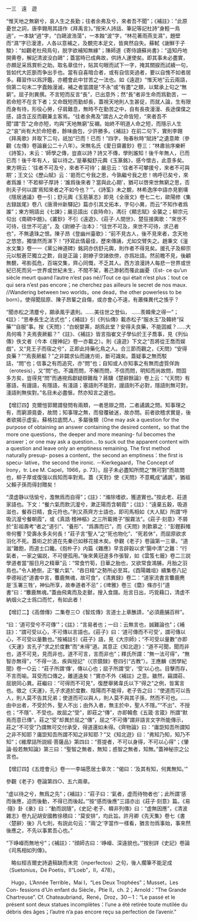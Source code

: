 一三　遠　遊

“惟天地之無窮兮，哀人生之長勤；往者余弗及兮，來者吾不聞”；《補註》：“此原憂世之詞，唐李翺用其語作《拜禹言》。”按宋人詩話、筆記等記杜詩“身輕一鳥過”，一本缺“過”字，“白鷗波浩蕩”，一本蝕“波”字，“林花著雨燕支濕”，題壁而“濕”字已漫漶，人各以意補之，及覩完本足文，皆爽然自失。蘇軾《謝鮮于子駿》：“如觀老杜飛鳥句，脱字欲補知無緣”；陳師道《寄侍讀蘇尚書》：“遥知丹地開黄卷，解記清波没白鷗”；蓋當時已成典故，供詩人運使矣。即其事未必盡實，亦頗足采爲賞析之助。取名章佳什，貼其句眼而試下一字，掩其關捩而試續一句，皆如代大匠斵而争出手也。當有自喜暗合者，或有自信突過者，要以自愧不如者居多。藉習作以爲評鑑，亦體會此中甘苦之一法也。如《遠遊》“惟天地”云云兩語，倘第二句末二字蠹蝕漫滅，補之者當謂是“不永”或“有盡”之類，以緊承上句之“無窮”。屈子則異撰。不言短而反言“長”，已出意外；然“長”者非生命而爲勤苦，一若命短不在言下者；又命既短而勤却長，蓋視天地則人生甚促，而就人論，生有限而身有待，形役心勞，仔肩難息，無時不在勤苦之中，自有長夜漫漫、長途僕僕之感，語含正反而觀兼主客焉。“往者余弗及”謂古人之命皆短，“來者吾不聞”謂“吾”之命亦短，均與“天地無窮”反襯。始終不明道人命之短，而隱示人生之“哀”尚有大於命短者，餘味曲包，少許勝多。《補註》在前二句下，實則李翺《拜禹歌》并取下二句，祇加“已而！已而！”四字，殆春秋時“賦詩”之遺意歟（參觀《左傳》卷論襄公二十八年）。宋無名氏《愛日齋叢鈔》卷三：“林肅翁序樂軒《詩筌》，末云：‘師學之傳，豈直以詩？詩又不傳，學則誰知！後千年無人，已而已而！後千年有人，留以待之。’是摹擬舒元輿《玉篆銘》，感今懷古，此意多矣。東方朔云：‘往者不可及兮，來者不可待’；嚴忌云：‘往者不可攀援兮，來者不可與期’；王文公《歷山賦》云：‘曷而亡兮我之思，今孰繼兮我之悲！嗚呼已矣兮，來者爲誰！’不若柳子厚詩：‘誰爲後來者？當與此心期’，猶可以啓來世無窮之思，否則夫子何以謂‘焉知來者之不如今也？’”。《詩筌》未之覩，林希逸序中語亦見劉壎《隱居通議》卷一引；舒元輿《玉筋篆志》即見《全唐文》卷七二七，歐陽修《集古録跋尾》卷八《唐滑州新驛記》篇亦引其文拓本，字句小異，而云“不知作者爲誰”；東方朔語出《七諫》；嚴忌語出《哀時命》，馮衍《顯志賦》全襲之；柳宗元句出《南磵中題》。《叢鈔》不引《遠遊》、《莊子·人間世》、楚狂接輿歌：“來世不可待，往世不可追”，及《尉繚子·治本》：“往世不可及，來世不可待，求己者也”，不無遺珠之恨。陳子昂《登幽州臺歌》：“前不見古人，後不見來者，念天地之悠悠，獨愴然而涕下！”抒寫此情最佳，歷來傳誦，尤如交臂失之。趙秉文《滏水文集》卷一一《黨公神道碑》銘詞亦仿舒元輿，則作者不得見矣。援孔子及柳宗元以駁蒼茫獨立之歎，自是正論；尉繚子空諸依傍，亦爲壯語。然前瞻不見，後顧無覩，弔影孤危，百端交集，齊心同慨，不乏其人。西方浪漫詩人每悲一世界或世紀已死而另一世界或世紀未生，不間不架，著己渺躬而罹此幽憂（Est-
ce qu’un siècle meurt quand l’autre n’est pas né//Tout ce qui était n’est plus：tout ce qui sera n’est pas encore；ne cherchez pas ailleurs le secret de nos maux.  //Wandering between two worlds，one dead，the other powerless to be born）。使得聞屈原、陳子昂輩之自傷，或亦會心不遠，有蕭條異代之悵乎？

“聞赤松之清塵兮，願承風乎遺則。……美往世之登仙，
……羨韓衆之得一”；《註》：“思奉長生之法式也”；《補註》引《列仙傳》載赤松子“服水玉”及韓終“採藥”“自服”事。按《天問》：“白蜺嬰茀，胡爲此堂？安得夫良藥，不能固臧？……大鳥何鳴？夫焉喪厥軀？”《註》、《補註》皆言指崔文子學仙於王子喬事，見《列仙傳》佚文者（今本《搜神記》卷一亦載之）。則《遠遊》下文之“吾將從王喬而娱戲”，又“見王子而宿之兮”，正即此持藥化鳥之人。合三節而觀之，《天問》“安得良藥？”“焉喪厥軀？”之非闢求仙而譏方術，斷可識矣。蓋疑事之無而駁詰，“問”也；信事之有而追究，亦“問”也；自知或人亦知事之有無而虚質佯詢（erotesis），又“問”也。不識而問，不解而問，不信而問，明知而尚故問，問固多方矣，豈得見“問”而通視爲獻疑辯難哉？蔣驥《楚辭餘論》卷上云：“《天問》有塞語，有謾語，有隱語，有淺語；塞語則不能對，謾語則不必對，隱語則無可對，淺語則無俟對。”名目未必盡愜，然亦知言之選也。

【增訂四】克爾愷郭爾謂發問有兩類，一者思辯之問，二者譎諷之問。知事理之有，而窮源竟委，故問；知事理之無，而發覆破迷，故亦問。前者欲稽求實是，後者欲揭示虚妄。蘇格拉底問人，多屬後類（One may ask a question for the purpose of obtaining an answer containing the desired content，so that the more one questions，the deeper and more meaning-
ful becomes the answer；or one may ask a question... to suck out the apparent content with a question and leave only an emptiness remaining. The first method naturally presup-
poses a content，the second an emptiness：the first is specu-
lative，the second the ironic. －Kierkegaard，The Concept of Irony，tr. Lee M. Capel，1966，p. 73）。屈子未必盡知所問之“無可對”而故問也，柳子厚或復强以爲知而率對焉。蓋《天對》使《天問》不意輒成“譎諷”，猶祖父賴子孫而得封贈矣！

“漠虚静以恬愉兮，澹無爲而自得”；《註》：“滌除嗜欲，獲道實也。”按此老、莊道家語也。下文：“餐六氣而飲沆瀣兮，漱正陽而含朝霞”；《註》：“遠棄五穀，吸道滋也，餐吞日精，食元符也。”則又燕齊方士語也，即司馬相如《大人賦》所謂“呼吸沆瀣兮餐朝霞”，或《真誥·稽神樞》之三所載微子“服霧法”。《莊子·刻意》不屑於“彭祖壽考”者之“道引”、“養形”、“爲壽而已”，而《天問》則歎慕之：“彭鏗斟雉帝何饗？受壽永多夫何長！”莊子言“聖人”之“死也物化”、“死若休”，而屈原欲求羽化不死。蓋術之於道在先秦已如移花接木矣。參觀《老子》卷論第一三章。“道滋”難飽，而道士口饞。《抱朴子》内篇《雜應》早言辟穀以求“腸中清”之難：“行氣者，一家之偏説，不可便孤用。”後來黄冠遂多作張智，如《雲笈七籤》卷二三説學道者當“服日月之精華”云：“常食竹筍，日華之胎也，又欲常食鴻脯，月胎之羽鳥也。”令人絶倒，正“餐六氣”、“吞日精”之勢所必至耳。《酉陽雜俎》續集卷八記李德裕述“道書中言，麞鹿無魂，故可食”，《清異録》卷二：“道家流書言麞鹿麂是‘玉署三牲’，神仙所享，故奉道者不忌”；《埤雅》卷三《麕》條亦引“道書”曰：“麞鹿無魂。”蓋由飛禽而及走獸，搜入食譜。卮言日出，巧覓藉口，清虚不納烟火之士爲口而忙，有如此者！

【增訂二】《高僧傳》二集卷三○《智炫傳》言道士上章醮請，“必須鹿脯百柈”。

“曰：‘道可受兮不可傳’”；《註》：“言易者也；一曰：云無言也，誠難論也”；《補註》：“謂可受以心，不可傳以言語也。《莊子》曰：‘道可傳而不可受’，謂可傳以心，不可受以量數也。”按補註引《莊子》語，見《大宗師》；“不可受以量數”亦即《天運》言孔子“求之於度數”而“未得”道。其意正《知北遊》：“道不可聞，聞而非也，道不可見，見而非也，道不可言，言而非也”；釋氏所謂：“無一法可得”，“無智亦無得”，“不得一法，疾與授記”（《宗鏡録》卷四引“古教”）。王應麟《困學紀聞》卷一○云：“莊子所謂‘傳’，傳以心也；屈子所謂‘受’，‘受’以心也。目擊而存，不言而喻。耳受而口傳之，離道遠矣！”實亦不外《補註》之意。雖然，竊謂莊、屈貌同心異。莊繼曰：“可得而不可見”，復歷舉狶韋氏以下“得之”之例，皆寓言也。徵之《天運》，孔子求道於度數、陰陽而不能得，老子告之曰：“使道而可以告人，則人莫不告其兄弟；使道而可以與人，則人莫不與其子孫，然而不可也。……由中出者，不受於外，聖人不出；由外入者，無主於中，聖人不隱。”“不出”、不授也；“不隱”、不受也。故屈之“受”，即莊之“傳”，亦即韓愈《五箴·言箴》所謂“默焉而意已傳”。莊之“受”却異於屈之“傳”，屈之“不可傳”謂非語言文字所能傳示，莊之“不可受”乃謂無可交付承受，得道還如未得。《齊物論》曰：“庸詎知吾所謂知之非不知耶？庸詎知吾所謂不知之非知耶？”又《知北遊》曰：“弗知乃知，知乃不知”；《維摩詰所説經·菩薩品》第四曰：“菩提者，不可以身得，不可以心得”；《肇論·般若無知論》第三曰：“聖智之無者，無知；惑智之無者，知無。”蓋神秘宗之公言也。

【增訂四】《五燈會元》卷一一李端愿居士章次：“偈曰：‘及其有知，何異無知。’”

參觀《老子》卷論第四○、五六兩章。

“虚以待之兮，無爲之先”；《補註》：“莊子曰：‘氣者，虚而待物者也’；此所謂‘感而後應，迫而後動，不得已而後起。’”按“感而後應”三語亦出《莊子·刻意》篇。《易·隨》卦《彖》曰：“動而説隨”，《史記·老子、韓非列傳》曰：“虚無因應”，《清波雜志》卷九記胡安國教徐積曰：“莫安排”，均此旨。許月卿《先天集》卷七《書〈楚辭〉後》凡七則，有説此句云：“兩‘之’字當作一樣看，猶言勿爲事始，事來然後應之，不先以事累吾心也。”

“下峥嶸而無地兮”；《補註》：“顔師古曰：‘峥嶸、深遠貌也。’”按别詳《史記》卷論《司馬相如列傳》。











　略似桓吉爾史詩遺稿缺而未完（inperfectos）之句，後人擱筆不能足成（Suetonius，De Poetis，II“Loeb”，II，478）。

　Hugo，L’Année Terrible，Mai I，“Les Deux Trophées”；Musset，Les Con-
fessions d’Un enfant du Siècle，Ptie II，ch. 2；Arnold：“The Grande Chartreuse”. Cf. Chateaubriand，René，Droz，30－1：“Le passé et le présent sont deux statues incomplètes：l’une a été retirée toute mutilée du débris des âges；l’autre n’a pas encore reçu sa perfection de l’avenir.”